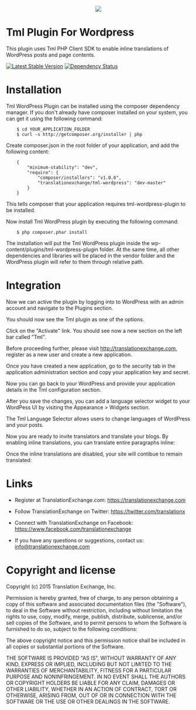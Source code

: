 <p align="center">
  <img src="https://avatars0.githubusercontent.com/u/1316274?v=3&s=200">
</p>

Tml Plugin For Wordpress
=====================

This plugin uses Tml PHP Client SDK to enable inline translations of WordPress posts and page contents.

[![Latest Stable Version](https://poser.pugx.org/translationexchange/tml-wordpress/v/stable.png)](https://packagist.org/packages/translationexchange/tml-wordpress)
[![Dependency Status](https://www.versioneye.com/user/projects/54dd4a9dc1bbbd5f8200053d/badge.svg?style=flat)](https://www.versioneye.com/user/projects/54dd4a9dc1bbbd5f8200053d)

Installation
==================

Tml WordPress Plugin can be installed using the composer dependency manager. If you don't already have composer installed on your system, you can get it using the following command:

        $ cd YOUR_APPLICATION_FOLDER
        $ curl -s http://getcomposer.org/installer | php


Create composer.json in the root folder of your application, and add the following content:

        {
            "minimum-stability": "dev",
            "require": {
                "composer/installers": "v1.0.6",
                "translationexchange/tml-wordpress": "dev-master"
            }
        }

This tells composer that your application requires tml-wordpress-plugin to be installed.

Now install Tml WordPress plugin by executing the following command:


        $ php composer.phar install


The installation will put the Tml WordPress plugin inside the wp-content/plugins/tml-wordpress-plugin folder.
At the same time, all other dependencies and libraries will be placed in the vendor folder and the WordPress plugin will refer to them through relative path.


Integration
==================

Now we can active the plugin by logging into to WordPress with an admin account and navigate to the Plugins section.

You should now see the Tml plugin as one of the options.

Click on the "Activate" link. You should see now a new section on the left bar called "Tml".

Before proceeding further, please visit http://translationexchange.com, register as a new user and create a new application.

Once you have created a new application, go to the security tab in the application administration section and copy your application key and secret.

Now you can go back to your WordPress and provide your application details in the Tml configuration section.

After you save the changes, you can add a language selector widget to your WordPess UI by visiting the Appearance > Widgets section.

The Tml Language Selector allows users to change languages of WordPress and your posts.

Now you are ready to invite translators and translate your blogs. By enabling inline translations, you can translate entire paragraphs inline:

Once the inline translations are disabled, your site will contibue to remain translated:


Links
==================

* Register at TranslationExchange.com: https://translationexchange.com

* Follow TranslationExchange on Twitter: https://twitter.com/translationx

* Connect with TranslationExchange on Facebook: https://www.facebook.com/translationexchange

* If you have any questions or suggestions, contact us: info@translationexchange.com


Copyright and license
==================

Copyright (c) 2015 Translation Exchange, Inc.

Permission is hereby granted, free of charge, to any person obtaining
a copy of this software and associated documentation files (the
"Software"), to deal in the Software without restriction, including
without limitation the rights to use, copy, modify, merge, publish,
distribute, sublicense, and/or sell copies of the Software, and to
permit persons to whom the Software is furnished to do so, subject to
the following conditions:

The above copyright notice and this permission notice shall be
included in all copies or substantial portions of the Software.

THE SOFTWARE IS PROVIDED "AS IS", WITHOUT WARRANTY OF ANY KIND,
EXPRESS OR IMPLIED, INCLUDING BUT NOT LIMITED TO THE WARRANTIES OF
MERCHANTABILITY, FITNESS FOR A PARTICULAR PURPOSE AND
NONINFRINGEMENT. IN NO EVENT SHALL THE AUTHORS OR COPYRIGHT HOLDERS BE
LIABLE FOR ANY CLAIM, DAMAGES OR OTHER LIABILITY, WHETHER IN AN ACTION
OF CONTRACT, TORT OR OTHERWISE, ARISING FROM, OUT OF OR IN CONNECTION
WITH THE SOFTWARE OR THE USE OR OTHER DEALINGS IN THE SOFTWARE.